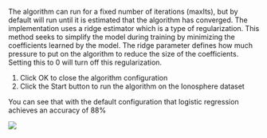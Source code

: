 The algorithm can run for a fixed number of iterations (maxIts), but by default will run until
it is estimated that the algorithm has converged. The implementation uses a ridge estimator
which is a type of regularization. This method seeks to simplify the model during training
by minimizing the coefficients learned by the model. The ridge parameter defines how much
pressure to put on the algorithm to reduce the size of the coefficients. Setting this to 0 will turn
off this regularization.

1) Click OK to close the algorithm configuration
2) Click the Start button to run the algorithm on the Ionosphere dataset

You can see that with the default configuration that logistic regression achieves an accuracy
of 88%

![](https://github.com/fenago/katacoda-scenarios/raw/master/machine-learning-mastery-weka/machine-learning-mastery-weka-chapter-17/steps/images/80.png)
